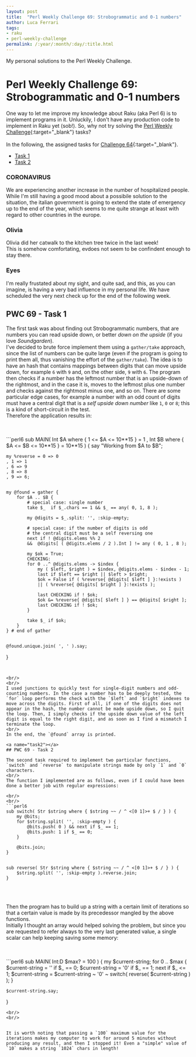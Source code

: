 ```yaml
---
layout: post
title:  "Perl Weekly Challenge 69: Strobogrammatic and 0-1 numbers"
author: Luca Ferrari
tags:
- raku
- perl-weekly-challenge
permalink: /:year/:month/:day/:title.html
---
```

My personal solutions to the Perl Weekly Challenge.

# Perl Weekly Challenge 69: Strobogrammatic and 0-1 numbers

One way to let me improve my knowledge about Raku (aka Perl 6) is to implement programs in it.
Unluckily, I don't have any production code to implement in Raku yet (sob!).
So, why not try solving the [Perl Weekly Challenge](https://perlweeklychallenge.org/){:target="_blank"} tasks?
<br/>
<br/>
In the following, the assigned tasks for [Challenge 64](https://perlweeklychallenge.org/blog/perl-weekly-challenge-064/){:target="_blank"}.
<br/>
- [Task 1](#task1)
- [Task 2](#task2)


### CORONAVIRUS
We are experiencing another increase in the number of hospitalized people.
<br/>
While I'm still having a good mood about a possibile solution to the situation, the italian government is going to extend the state of emergency up to the end of the year, which seems to me quite strange at least with regard to other countries in the europe.


### Olivia
Olivia did her catwalk to the kitchen tree twice in the last week!
<br/>
This is somehow comfortating, evdoes not seem to be confindent enough to stay there.


### Eyes

I'm really frustated about my sight, and quite sad, and this, as you can imagine, is having a very bad influence in my personal life. We have scheduled the very next check up for the end of the following week.

<a name="task1"></a>
## PWC 69 - Task 1

The first task was about finding out Strobogrammatic numbers, that are numbers you can read upside down, or better *down on the upside* (if you love *Soundgarden*).
<br/>
I've decided to brute force implement them using a `gather/take` approach, since the list of numbers can be quite large (even if the program is going to print them all, thus vanishing the effort of the `gather/take`).
The idea is to have an hash that contains mappings between digits that can move upside down, for example `6` with `9` and, on the other side, `9` with `6`. The program then checks if a number has the leftmost number that is an upside-down of the rightmost, and in the case it is, moves to the leftmost plus one number and checks against the rightmost minus one, and so on. There are some particular edge cases, for example a number with an odd count of digits must have a central digit that is a *self upside down number* like `1`, `0` or `8`; this is a kind of short-circuit in the test.
<br/>
Therefore the application results in:

<br/>
<br/>
```perl6
sub MAIN( Int $A where { 1 <= $A <= 10**15 } = 1
          , Int $B where { $A <= $B <= 10**15 } = 10**15 ) {
    say "Working from $A to $B";

    my %reverse = 0 => 0
    , 1 => 1
    , 6 => 9
    , 8 => 8
    , 9 => 6;


    my @found = gather {
        for $A .. $B {
            # special case: single number
            take $_  if $_.chars == 1 && $_ == any( 0, 1, 8 );

            my @digits = $_.split: '', :skip-empty;

            # special case: if the number of digits is odd
            # the central digit must be a self reversing one
            next if ! @digits.elems %% 2
            &&  @digits[ ( @digits.elems / 2 ).Int ] != any ( 0, 1 , 8 );

            my $ok = True;
            CHECKING:
            for 0 ..^ @digits.elems -> $index {
                my ( $left, $right ) = $index, @digits.elems - $index - 1;
                last if $left == $right || $left > $right;
                $ok = False if ( %reverse{ @digits[ $left ] }:!exists )
                || ( %reverse{ @digits[ $right ] }:!exists );

                last CHECKING if ! $ok;
                $ok &= %reverse{ @digits[ $left ] } == @digits[ $right ];
                last CHECKING if ! $ok;
            }

            take $_ if $ok;
        }
    } # end of gather


    @found.unique.join( ', ' ).say;

}

```


<br/>
<br/>
I used junctions to quickly test for single-digit numbers and odd-counting numbers. In the case a number has to be deeply tested, the `for` loop performs the check with the `$left` and `$right` indexes to move across the digits. First of all, if one of the digits does not appear in the hash, the number cannot be made upside down, so I quit the loop. Then, I simply checks if the upside down value of the left digit is equal to the right digit, and as soon as I find a mismatch I terminate the loop.
<br/>
In the end, the `@found` array is printed.

<a name="task2"></a>
## PWC 69 - Task 2

The second task required to implement two particular functions, `switch` and `reverse` to manipulate strings made by only `1` and `0` characters.
<br/>
The function I implemented are as follows, even if I could have been done a better job with regular expressions:

<br/>
<br/>
```perl6
sub switch( Str $string where { $string ~~ / ^ <[0 1]>+ $ / } ) {
    my @bits;
    for $string.split( '', :skip-empty ) {
        @bits.push( 0 ) && next if $_ == 1;
        @bits.push: 1 if $_ == 0;
    }

    @bits.join;
}


sub reverse( Str $string where { $string ~~ / ^ <[0 1]>+ $ / } ) {
    $string.split( '', :skip-empty ).reverse.join;
}
```
<br/>
<br/>

Then the program has to build up a string with a certain limit of iterations so that a certain value is made by its precedessor mangled by the above functions.
<br/>
Initially I thought an array would helped solving the problem, but since you are requested to refer always to the very last generated value, a single scalar can help keeping saving some memory:


<br/>
<br/>
```perl6
sub MAIN( Int:D $max? = 100  ) {
    my $current-string;
    for 0 .. $max {
        $current-string = ''  if $_ == 0;
        $current-string = '0' if $_ == 1;
        next if $_ <= 1;
        $current-string = $current-string ~ '0' ~ switch( reverse( $current-string ) );
    }

    $current-string.say;

}
```
<br/>
<br/>


It is worth noting that passing a `100` maximum value for the iterations makes my computer to work for around 5 minutes without producing any result, and then I stopped it! Even a "simple" value of `10` makes a string `1024` chars in length!
